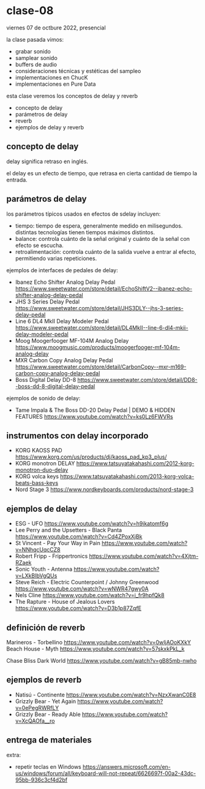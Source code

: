 # clase-08

viernes 07 de octbure 2022, presencial

la clase pasada vimos:

- grabar sonido
- samplear sonido
- buffers de audio
- consideraciones técnicas y estéticas del sampleo
- implementaciones en ChucK
- implementaciones en Pure Data

esta clase veremos los conceptos de delay y reverb

- concepto de delay
- parámetros de delay
- reverb
- ejemplos de delay y reverb

## concepto de delay

delay significa retraso en inglés.

el delay es un efecto de tiempo, que retrasa en cierta cantidad de tiempo la entrada.

## parámetros de delay

los parámetros típicos usados en efectos de sdelay incluyen:

- tiempo: tiempo de espera, generalmente medido en milisegundos. distintas tecnologías tienen tiempos máximos distintos.
- balance: controla cuánto de la señal original y cuánto de la señal con efecto se escucha.
- retroalimentación: controla cuánto de la salida vuelve a entrar al efecto, permitiendo varias repeticiones.

ejemplos de interfaces de pedales de delay:

- Ibanez Echo Shifter Analog Delay Pedal https://www.sweetwater.com/store/detail/EchoShiftV2--ibanez-echo-shifter-analog-delay-pedal
- JHS 3 Series Delay Pedal https://www.sweetwater.com/store/detail/JHS3DLY--jhs-3-series-delay-pedal
- Line 6 DL4 MkII Delay Modeler Pedal https://www.sweetwater.com/store/detail/DL4MkII--line-6-dl4-mkii-delay-modeler-pedal
- Moog Moogerfooger MF-104M Analog Delay https://www.moogmusic.com/products/moogerfooger-mf-104m-analog-delay
- MXR Carbon Copy Analog Delay Pedal https://www.sweetwater.com/store/detail/CarbonCopy--mxr-m169-carbon-copy-analog-delay-pedal
- Boss Digital Delay DD-8 https://www.sweetwater.com/store/detail/DD8--boss-dd-8-digital-delay-pedal

ejemplos de sonido de delay:

- Tame Impala & The Boss DD-20 Delay Pedal | DEMO & HIDDEN FEATURES https://www.youtube.com/watch?v=ks0Lz6FWVRs

## instrumentos con delay incorporado

- KORG KAOSS PAD https://www.korg.com/us/products/dj/kaoss_pad_kp3_plus/
- KORG monotron DELAY https://www.tatsuyatakahashi.com/2012-korg-monotron-duo-delay
- KORG volca keys https://www.tatsuyatakahashi.com/2013-korg-volca-beats-bass-keys
- Nord Stage 3 https://www.nordkeyboards.com/products/nord-stage-3

## ejemplos de delay

- ESG - UFO https://www.youtube.com/watch?v=h9ikatomf6g
- Lee Perry and the Upsetters - Black Panta https://www.youtube.com/watch?v=Cd4ZPoxXjBk
- St Vincent - Pay Your Way in Pain https://www.youtube.com/watch?v=NNhqcUqcCZ8
- Robert Fripp - Frippertronics https://www.youtube.com/watch?v=4Xjtm-RZaek
- Sonic Youth - Antenna https://www.youtube.com/watch?v=LXkBIbVgQUs
- Steve Reich - Electric Counterpoint / Johnny Greenwood https://www.youtube.com/watch?v=wNWR47gwy0A
- Nels Cline https://www.youtube.com/watch?v=i_fr9hpfQk8
- The Rapture - House of Jealous Lovers https://www.youtube.com/watch?v=D3b1p87ZqfE

## definición de reverb

Marineros - Torbellino https://www.youtube.com/watch?v=0wIjAOoKXkY
Beach House - Myth https://www.youtube.com/watch?v=57skxkPkL_k

Chase Bliss Dark World https://www.youtube.com/watch?v=gB85mb-nwho

## ejemplos de reverb

- Natisú - Continente https://www.youtube.com/watch?v=NzxXwanC0E8
- Grizzly Bear - Yet Again https://www.youtube.com/watch?v=0ePegRWRfLY
- Grizzly Bear - Ready Able https://www.youtube.com/watch?v=XcQAOfa__ro

## entrega de materiales

extra:

- repetir teclas en Windows https://answers.microsoft.com/en-us/windows/forum/all/keyboard-will-not-repeat/6626697f-00a2-43dc-95bb-936c3cf4d2bf
